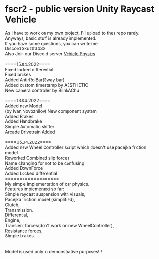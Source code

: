 # fscr2 - public version Unity Raycast Vehicle 
As i have to work on my own project, I'll upload to thes repo rarely. Anyways, basic stuff is already implemented. <br>If you have some questions, you can write me<br> Discord Skuz#3432<br>
Also Join our Discord server <a href="https://discord.gg/U2rcepWvuu">Vehicle Physics</a>
<br><br>
====15.04.2022====<br>
Fixed locked differential<br>
Fixed brakes<br>
Added AntirRolBar(Sway bar)<br>
Added custom timestamp by AESTHETIC<br>
New camera controller by BlinkAChu<br><br>
====13.04.2022====<br>
Added new Model<br> (by Ivan Novozhilov)
New component system<br>
Added Brakes<br>
Added Handbrake<br>
Simple Automatic shifter<br>
Arcade Drivetrain Added<br><br>
====05.04.2022====<br>
Added new Wheel Controller script which doesn't use pacejka friction model<br>
Reworked Combined slip forces<br>
Name changing for not to be confusing<br>
Added DownForce<br>
Added Locked differential<br>
===================<br>
My simple implementation of car physics. <br>
Features implemented so far: <br>
Simple raycast suspension with visuals, <br>
Pacejka friction model (simplified), <br>
Clutch,  <br>
Transmission, <br>
Differential, <br>
Engine, <br>
Transient forces(don't work on new WheelController), <br>
Resistance forces, <br>
Simple brakes. <br>
 <br> <br>
 Model is used only in demonstrative purposes!!!

